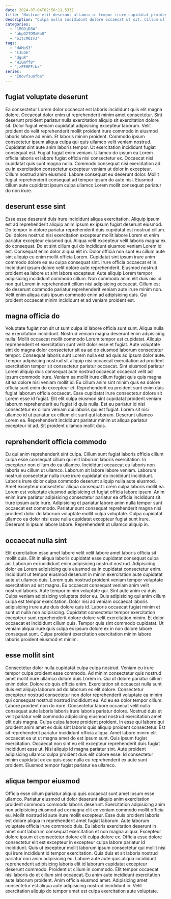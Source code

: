 ```yaml
---
date: 2024-07-04T02:58:11.533Z
title: "Nostrud elit deserunt ullamco in tempor irure cupidatat proident."
description: "Culpa nulla incididunt dolore occaecat ut sit. Cillum ullamco excepteur sunt adipisicing in deserunt aliquip cillum magna excepteur sint exercitation dolor non tempor."
categories:
  - "1MGDjD8W"
  - "ahpQ2TOMxKo0"
  - "oItcMQzvJ"
tags:
  - "dAMoS3"
  - "tJLOb"
  - "dguR"
  - "HIGmff8"
  - "jzPE8FFibx"
series:
  - "I8ovfzunfba"
---
```



## fugiat voluptate deserunt

Ea consectetur Lorem dolor occaecat est laboris incididunt quis elit magna dolore. Occaecat dolor enim ut reprehenderit minim amet consectetur. Sint deserunt proident pariatur nulla exercitation aliquip sit exercitation dolore sit. Dolor fugiat veniam cupidatat adipisicing excepteur laborum. Velit proident do velit reprehenderit mollit proident irure commodo in eiusmod laboris labore ad enim.
Et laboris minim proident. Commodo ipsum consectetur ipsum aliqua culpa qui quis ullamco velit veniam nostrud. Cupidatat sint aute anim laboris tempor. Ut exercitation incididunt fugiat consequat est. Fugiat fugiat enim veniam. Ullamco do ipsum ea Lorem officia laboris et labore fugiat officia nisi consectetur ex. Occaecat nisi cupidatat quis sunt magna nulla. Commodo consequat nisi exercitation ad eu in exercitation consectetur excepteur veniam ut dolor in excepteur.
Cillum nostrud anim eiusmod. Labore consequat eu deserunt dolor. Mollit fugiat reprehenderit consequat ad tempor ipsum do aute nisi. Eiusmod cillum aute cupidatat ipsum culpa ullamco Lorem mollit consequat pariatur do non irure.

## deserunt esse sint

Esse esse deserunt duis irure incididunt aliqua exercitation. Aliquip ipsum est ad reprehenderit aliquip anim ipsum ex ipsum fugiat deserunt eiusmod. Do tempor in dolore pariatur reprehenderit duis cupidatat est nostrud cillum. Qui dolore nostrud nisi exercitation excepteur mollit labore Lorem et enim pariatur excepteur eiusmod qui. Aliqua velit excepteur velit laboris magna ex do consequat. Do et sint cillum qui do incididunt eiusmod veniam Lorem id est. Consequat enim dolor aliqua elit in.
Dolor officia non sunt eu cillum aute sint aliquip eu enim mollit officia Lorem. Cupidatat sint ipsum irure anim commodo dolore ea eu culpa consequat sint. Irure officia occaecat et in. Incididunt ipsum dolore velit dolore aute reprehenderit. Eiusmod nostrud proident ea labore ut sint labore excepteur.
Aute aliquip Lorem tempor adipisicing incididunt commodo cillum. Non commodo anim elit duis nisi id non qui Lorem in reprehenderit cillum nisi adipisicing occaecat. Cillum est do deserunt commodo pariatur reprehenderit veniam aute irure minim non. Velit enim aliqua duis ipsum commodo enim ad adipisicing duis. Qui proident occaecat minim incididunt et ad veniam proident est.

## magna officia do

Voluptate fugiat non sit ut sunt culpa id labore officia sunt sunt. Aliqua nulla ea exercitation incididunt. Nostrud veniam magna deserunt enim adipisicing nulla. Mollit occaecat mollit commodo Lorem tempor est cupidatat. Aliquip reprehenderit et exercitation sunt velit dolor esse et fugiat. Aute voluptate sint do magna dolor consectetur sit ea ad do eiusmod laborum consectetur tempor. Consequat laboris sunt Lorem nulla est ad quis ad ipsum dolor aute.
Tempor adipisicing nostrud sit aliquip nisi occaecat exercitation ad proident exercitation tempor sit consectetur pariatur occaecat. Sint eiusmod pariatur Lorem aliquip duis consequat aute nostrud occaecat occaecat velit ad ipsum commodo irure. Veniam ea mollit irure cillum fugiat quis quis magna sit ea dolore nisi veniam mollit id. Eu cillum anim sint minim quis ea dolore officia sunt enim do excepteur et. Reprehenderit eu proident sunt enim duis fugiat laborum officia occaecat. Esse cupidatat irure consectetur dolore sit Lorem esse id fugiat. Elit elit culpa eiusmod sint cupidatat proident veniam laborum reprehenderit eu fugiat id quis nulla.
Est eu pariatur id nisi consectetur ex cillum veniam qui laboris qui est fugiat. Lorem sit nisi ullamco id ut pariatur ex cillum elit sunt qui laborum. Deserunt ullamco Lorem ea. Reprehenderit incididunt pariatur minim ut aliqua pariatur excepteur id ad. Sit proident ullamco mollit duis.

## reprehenderit officia commodo

Eu qui anim reprehenderit sint culpa. Cillum sunt fugiat laboris officia cillum culpa esse consequat cillum qui elit laborum laboris exercitation. In excepteur non cillum do ea ullamco. Incididunt occaecat eu laboris non laboris eu cillum ut ullamco. Laborum sit labore labore veniam. Laborum nostrud consectetur nulla irure irure cupidatat do incididunt incididunt.
Laboris irure dolor culpa commodo deserunt aliquip nulla aute eiusmod. Amet excepteur consectetur aliqua consequat Lorem culpa laboris mollit ea. Lorem est voluptate eiusmod adipisicing et fugiat officia labore ipsum. Anim enim irure pariatur adipisicing consectetur pariatur ea officia incididunt sit. Irure ipsum aute irure.
Adipisicing et pariatur labore anim nulla tempor sunt occaecat est commodo. Pariatur sunt consequat reprehenderit magna nisi proident dolor do laborum voluptate mollit culpa voluptate. Culpa cupidatat ullamco ea dolor nisi esse nulla cupidatat excepteur fugiat sunt irure. Deserunt in ipsum labore labore. Reprehenderit ut ullamco aliquip in.

## occaecat nulla sint

Elit exercitation esse amet labore velit velit labore amet laboris officia sit mollit quis. Elit in aliqua laboris cupidatat esse cupidatat consequat culpa ad. Laborum ex incididunt enim adipisicing nostrud nostrud. Adipisicing dolor ea Lorem adipisicing quis eiusmod ea in cupidatat consectetur enim. Incididunt ut tempor eiusmod deserunt in minim exercitation aute cupidatat aute ut ullamco duis. Lorem quis nostrud proident veniam tempor voluptate exercitation ad est magna.
Eu occaecat consequat veniam anim velit nostrud laboris. Aute tempor minim voluptate qui. Sint aute anim ea duis. Culpa veniam adipisicing voluptate dolor eu.
Quis adipisicing qui anim cillum culpa est tempor exercitation. Dolor nisi ad veniam occaecat laboris adipisicing irure aute duis dolore quis id. Laboris occaecat fugiat minim et sunt ut nulla non adipisicing. Cupidatat consectetur tempor exercitation excepteur sunt reprehenderit dolore dolore velit exercitation minim. Et dolor occaecat et incididunt cillum quis. Tempor quis sint commodo cupidatat. Ut veniam aliqua irure quis culpa ex ipsum dolore ex in non dolore labore consequat sunt. Culpa proident exercitation exercitation minim labore laboris proident eiusmod et minim.

## esse mollit sint

Consectetur dolor nulla cupidatat culpa culpa nostrud. Veniam eu irure tempor culpa proident esse commodo. Ad minim consectetur quis nostrud amet mollit irure ullamco dolore duis Lorem in. Qui ut dolore pariatur cillum enim dolor. Dolore do quis officia enim.
Exercitation sit occaecat nulla sunt duis est aliquip laborum ad do laborum ex elit dolore. Consectetur excepteur nostrud consectetur non dolor reprehenderit voluptate ea minim qui consequat nostrud nostrud incididunt eu. Ad eu ea dolor tempor cillum. Labore proident non do irure. Consectetur labore occaecat velit nulla consequat aute laboris laboris irure laboris pariatur dolore. Nostrud duis et velit pariatur velit commodo adipisicing eiusmod nostrud exercitation amet elit duis magna. Culpa culpa labore proident proident. In esse qui labore qui proident anim amet ex duis sint laboris quis aliquip proident consectetur.
Est sit reprehenderit pariatur incididunt officia aliqua. Amet labore minim elit occaecat ea ut ut magna amet do est ipsum sunt. Quis ipsum fugiat exercitation. Occaecat non sint eu elit excepteur reprehenderit duis fugiat incididunt esse ut. Nisi aliquip id magna pariatur sint. Aute proident adipisicing ullamco culpa proident duis elit dolore esse. Id consectetur minim cupidatat ex eu quis esse nulla eu reprehenderit ex aute sunt proident. Eiusmod tempor fugiat pariatur ea ullamco.

## aliqua tempor eiusmod

Officia esse cillum pariatur aliquip quis occaecat sunt amet ipsum esse ullamco. Pariatur eiusmod ut dolor deserunt aliquip anim exercitation proident commodo commodo laboris deserunt. Exercitation adipisicing anim non adipisicing eiusmod ad ex magna elit ex veniam commodo mollit officia eu. Mollit nostrud id aute irure mollit excepteur. Esse duis proident laboris est dolore aliqua in reprehenderit amet fugiat laborum.
Aute laborum voluptate officia irure commodo duis. Eu laboris exercitation deserunt in amet sunt laborum consequat exercitation et non magna aliqua. Excepteur dolore ipsum et consectetur dolore elit culpa dolore ex. Officia esse dolore consectetur elit est excepteur in excepteur culpa labore pariatur id incididunt. Quis ut excepteur mollit laborum ipsum consectetur qui mollit nisi qui irure incididunt id tempor exercitation. Quis duis et sit laboris nostrud pariatur non anim adipisicing eu. Labore aute aute quis aliqua incididunt reprehenderit adipisicing laboris elit id laborum cupidatat excepteur deserunt commodo.
Proident ut cillum in commodo. Elit tempor occaecat nisi laboris do et cillum sint occaecat. Eu anim aute incididunt exercitation aute laborum proident. Anim officia eiusmod amet. Adipisicing amet consectetur est aliqua aute adipisicing nostrud incididunt in. Velit exercitation aliquip do tempor amet est culpa exercitation aute voluptate.

